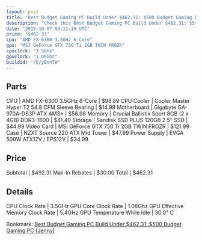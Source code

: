 ```yaml
---
layout: post
title: "Best Budget Gaming PC Build Under $462.31: $500 Budget Gaming PC (Jenny)"
description: "Check this Best Budget Gaming PC Build Under $462.31: $500 Budget Gaming PC (Jenny). CPU: AMD FX-6300 3.5GHz 6-Core, CPU Cooler: Cooler Master Hyper T2 54.8 CFM Sleeve Bea"
date: "2015-10-07 03:11:19 UTC"
price: "$462.31"
cpu: "AMD FX-6300 3.5GHz 6-Core"
gpu: "MSI GeForce GTX 750 Ti 2GB TWIN FROZR"
cpuclock: "3.5GHz"
gpuclock: "1.08Ghz"
buildid: "/b/yBnnTW"
---
```


## Parts

CPU | AMD FX-6300 3.5GHz 6-Core | $98.89
CPU Cooler | Cooler Master Hyper T2 54.8 CFM Sleeve Bearing | $14.99
Motherboard | Gigabyte GA-970A-DS3P ATX AM3+ | $56.98
Memory | Crucial Ballistix Sport 8GB (2 x 4GB) DDR3-1600 | $41.49
Storage | Sandisk SSD PLUS 120GB 2.5" SSD | $44.99
Video Card | MSI GeForce GTX 750 Ti 2GB TWIN FROZR | $121.99
Case | NZXT Source 220 ATX Mid Tower | $47.99
Power Supply | EVGA 500W ATX12V / EPS12V | $34.99

## Price

Subtotal | $492.31
Mail-In Rebates | $30.00
Total | $462.31

## Details

CPU Clock Rate | 3.5GHz
GPU Core Clock Rate | 1.08Ghz
GPU Effective Memory Clock Rate | 5.4GHz
GPU Temperature While Idle | 30.0° C

Bookmark: [Best Budget Gaming PC Build Under $462.31: $500 Budget Gaming PC (Jenny)](http://pcbuilders.github.io/2015/10/07/best-budget-gaming-pc-build-under-462-dollars-dot-31-500-dollars-budget-gaming-pc-jenny/)
